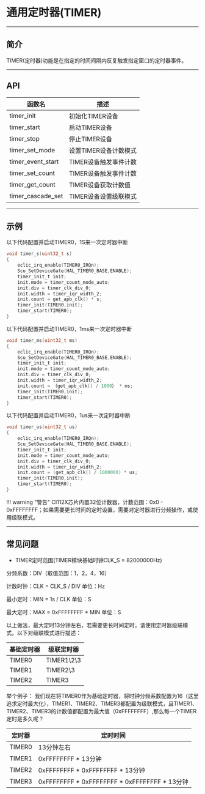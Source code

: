 # 通用定时器(TIMER)

***

## 简介

TIMER(定时器)功能是在指定的时间间隔内反复触发指定窗口的定时器事件。

***

## API

<center>

| 函数名            | 描述                  |
| ----------------- | --------------------- |
| timer_init        | 初始化TIMER设备       |
| timer_start       | 启动TIMER设备         |
| timer_stop        | 停止TIMER设备         |
| timer_set_mode    | 设置TIMER设备计数模式 |
| timer_event_start | TIMER设备触发事件计数 |
| timer_set_count   | TIMER设备触发事件计数 |
| timer_get_count   | TIMER设备获取计数值   |
| timer_cascade_set | TIMER设备设置级联模式 |

</center>

***

## 示例

以下代码配置并启动TIMER0，1S来一次定时器中断

```c
void timer_s(uint32_t s)
{
    eclic_irq_enable(TIMER0_IRQn);
    Scu_SetDeviceGate(HAL_TIMER0_BASE,ENABLE);
    timer_init_t init;
    init.mode = timer_count_mode_auto;
    init.div = timer_clk_div_0;
    init.width = timer_iqr_width_2;
    init.count = get_apb_clk() * s;
    timer_init(TIMER0,init);
    timer_start(TIMER0);
}
```

以下代码配置并启动TIMER0，1ms来一次定时器中断

```c
void timer_ms(uint32_t ms)
{
    eclic_irq_enable(TIMER0_IRQn);
    Scu_SetDeviceGate(HAL_TIMER0_BASE,ENABLE);
    timer_init_t init;
    init.mode = timer_count_mode_auto;
    init.div = timer_clk_div_0;
    init.width = timer_iqr_width_2;
    init.count = （get_apb_clk() / 1000） * ms;
    timer_init(TIMER0,init);
    timer_start(TIMER0);
}
```

以下代码配置并启动TIMER0，1us来一次定时器中断

```c
void timer_us(uint32_t us)
{
    eclic_irq_enable(TIMER0_IRQn);
    Scu_SetDeviceGate(HAL_TIMER0_BASE,ENABLE);
    timer_init_t init;
    init.mode = timer_count_mode_auto;
    init.div = timer_clk_div_0;
    init.width = timer_iqr_width_2;
    init.count = (get_apb_clk() / 1000000) * us;
    timer_init(TIMER0,init);
    timer_start(TIMER0);
}
```

!!! warning "警告"
    CI112X芯片内置32位计数器，计数范围：0x0 - 0xFFFFFFFF；如果需要更长时间的定时设置，需要对定时器进行分频操作，或使用级联模式。

***

## 常见问题

- TIMER定时范围(TIMER模块基础时钟CLK_S = 82000000Hz)

分频系数：DIV（取值范围：1，2，4，16）

计数时钟：CLK = CLK_S / DIV 				   单位：Hz

最小定时：MIN = 1s / CLK						  单位：S

最大定时：MAX = 0xFFFFFFFF * MIN		单位：S

以上做法，最大定时13分钟左右，若需要更长时间定时，请使用定时器级联模式。以下对级联模式进行描述：

<center>

| 基础定时器 | 级联定时器|
|------------|----------|
| TIMER0 | TIMER1\2\3 |
| TIMER1 | TIMER2\3 |
| TIMER2 | TIMER3 |

</center>

举个例子：
我们现在将TIMER0作为基础定时器，将时钟分频系数配置为16（这里追求定时最大化），TIMER1、TIMER2、TIMER3都配置为级联模式，且TIMER1、TIMER2、TIMER3的计数值都配置为最大值（0xFFFFFFFF）,那么每一个TIMER定时是多久呢？

<center>

| 定时器 | 定时时间 |
|--------|---------|
| TIMER0 | 13分钟左右 |
| TIMER1 | 0xFFFFFFFF * 13分钟 |
| TIMER2 | 0xFFFFFFFF * 0xFFFFFFFF * 13分钟 |
| TIMER3 | 0xFFFFFFFF * 0xFFFFFFFF * 0xFFFFFFFF * 13分钟 |

</center>
